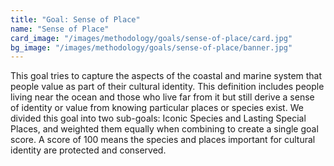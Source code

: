 ```yaml
---
title: "Goal: Sense of Place"
name: "Sense of Place"
card_image: "/images/methodology/goals/sense-of-place/card.jpg"
bg_image: "/images/methodology/goals/sense-of-place/banner.jpg"
---
```



This goal tries to capture the aspects of the coastal and marine system that people value as part of their cultural identity. This definition includes people living near the ocean and those who live far from it but still derive a sense of identity or value from knowing particular places or species exist. We divided this goal into two sub-goals: Iconic Species and Lasting Special Places, and weighted them equally when combining to create a single goal score. A score of 100 means the species and places important for cultural identity are protected and conserved.

